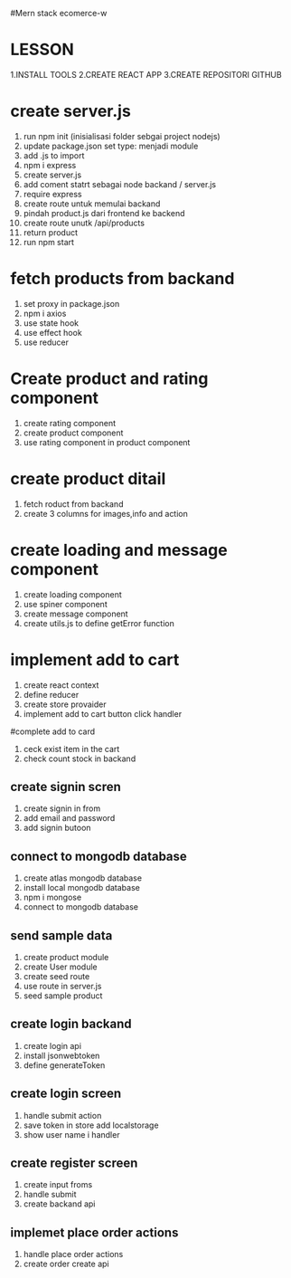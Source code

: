 #Mern stack ecomerce-w

# LESSON

1.INSTALL TOOLS
2.CREATE REACT APP
3.CREATE REPOSITORI GITHUB

# create server.js

1. run npm init (inisialisasi folder sebgai project nodejs)
2. update package.json set type: menjadi module
3. add .js to import
4. npm i express
5. create server.js
6. add coment statrt sebagai node backand / server.js
7. require express
8. create route untuk memulai backand
9. pindah product.js dari frontend ke backend
10. create route unutk /api/products
11. return product
12. run npm start

# fetch products from backand

1. set proxy in package.json
2. npm i axios
3. use state hook
4. use effect hook
5. use reducer

# Create product and rating component

1. create rating component
2. create product component
3. use rating component in product component

# create product ditail

1. fetch roduct from backand
2. create 3 columns for images,info and action

# create loading and message component

1. create loading component
2. use spiner component
3. create message component
4. create utils.js to define getError function

# implement add to cart

1. create react context
2. define reducer
3. create store provaider
4. implement add to cart button click handler

#complete add to card

1. ceck exist item in the cart
2. check count stock in backand

## create signin scren

1. create signin in from
2. add email and password
3. add signin butoon

## connect to mongodb database

1. create atlas mongodb database
2. install local mongodb database
3. npm i mongose
4. connect to mongodb database

## send sample data

1. create product module
2. create User module
3. create seed route
4. use route in server.js
5. seed sample product

## create login backand

1. create login api
2. install jsonwebtoken
3. define generateToken

## create login screen

1. handle submit action
2. save token in store add localstorage
3. show user name i handler

## create register screen

1. create input froms
2. handle submit
3. create backand api

## implemet place order actions
1. handle place order actions
2. create order create api
